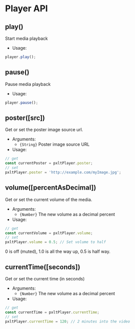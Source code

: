 
# Player API

## play()
Start media playback

- Usage: 
``` js
player.play();
```

## pause()
Pause media playback

- Usage: 
``` js
player.pause();
```

## poster([src])
Get or set the poster image source url.

- Arguments:
    - `{String}` Poster image source URL
- Usage:
``` js
// get
const currentPoster = pxltPlayer.poster;
// set
pxltPlayer.poster = 'http://example.com/myImage.jpg';
```

## volume([percentAsDecimal])
Get or set the current volume of the media.

- Arguments:
    - `{Number}` The new volume as a decimal percent
- Usage:
``` js
// get
const currentVolume = pxltPlayer.volume;
// set
pxltPlayer.volume = 0.5; // Set volume to half
```
0 is off (muted), 1.0 is all the way up, 0.5 is half way.

## currentTime([seconds])
Get or set the current time (in seconds)

- Arguments:
    - `{Number}` The new volume as a decimal percent
- Usage:
``` js
// get
const currentTime = pxltPlayer.currentTime;
// set
pxltPlayer.currentTime = 120; // 2 minutes into the video
```
